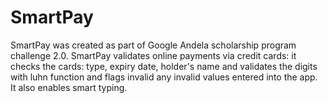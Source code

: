 # SmartPay

SmartPay was created as part of Google Andela scholarship program
challenge 2.0.
SmartPay validates online payments via credit cards: it checks the cards: type, expiry date, holder's name 
and validates the digits with luhn function and flags invalid any invalid values entered into the app.
It also enables smart typing.
